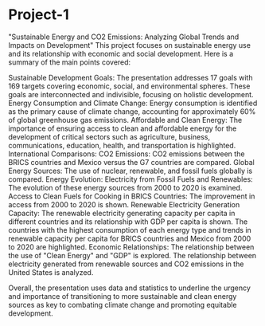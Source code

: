 # Project-1
"Sustainable Energy and CO2 Emissions: Analyzing Global Trends and Impacts on Development"
This project focuses on sustainable energy use and its relationship with economic and social development. Here is a summary of the main points covered:

Sustainable Development Goals: The presentation addresses 17 goals with 169 targets covering economic, social, and environmental spheres. These goals are interconnected and indivisible, focusing on holistic development.
Energy Consumption and Climate Change: Energy consumption is identified as the primary cause of climate change, accounting for approximately 60% of global greenhouse gas emissions.
Affordable and Clean Energy: The importance of ensuring access to clean and affordable energy for the development of critical sectors such as agriculture, business, communications, education, health, and transportation is highlighted.
International Comparisons:
CO2 Emissions: CO2 emissions between the BRICS countries and Mexico versus the G7 countries are compared.
Global Energy Sources: The use of nuclear, renewable, and fossil fuels globally is compared.
Energy Evolution:
Electricity from Fossil Fuels and Renewables: The evolution of these energy sources from 2000 to 2020 is examined.
Access to Clean Fuels for Cooking in BRICS Countries: The improvement in access from 2000 to 2020 is shown.
Renewable Electricity Generation Capacity:
The renewable electricity generating capacity per capita in different countries and its relationship with GDP per capita is shown.
The countries with the highest consumption of each energy type and trends in renewable capacity per capita for BRICS countries and Mexico from 2000 to 2020 are highlighted.
Economic Relationships:
The relationship between the use of "Clean Energy" and "GDP" is explored.
The relationship between electricity generated from renewable sources and CO2 emissions in the United States is analyzed.

Overall, the presentation uses data and statistics to underline the urgency and importance of transitioning to more sustainable and clean energy sources as key to combating climate change and promoting equitable development.
